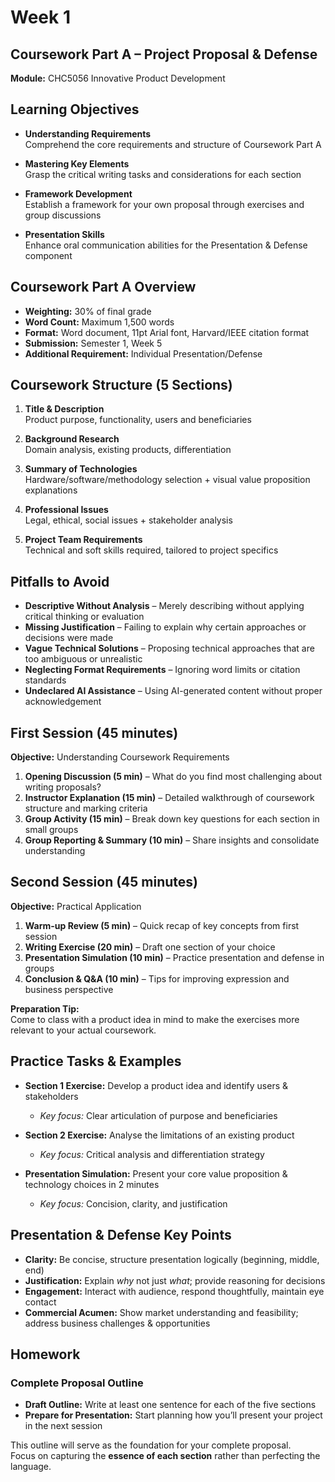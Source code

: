 # Week 1

## Coursework Part A – Project Proposal & Defense
**Module:** CHC5056 Innovative Product Development  

## Learning Objectives
- **Understanding Requirements**  
  Comprehend the core requirements and structure of Coursework Part A  

- **Mastering Key Elements**  
  Grasp the critical writing tasks and considerations for each section  

- **Framework Development**  
  Establish a framework for your own proposal through exercises and group discussions  

- **Presentation Skills**  
  Enhance oral communication abilities for the Presentation & Defense component  

## Coursework Part A Overview
- **Weighting:** 30% of final grade  
- **Word Count:** Maximum 1,500 words  
- **Format:** Word document, 11pt Arial font, Harvard/IEEE citation format  
- **Submission:** Semester 1, Week 5  
- **Additional Requirement:** Individual Presentation/Defense  

## Coursework Structure (5 Sections)
1. **Title & Description**  
   Product purpose, functionality, users and beneficiaries  

2. **Background Research**  
   Domain analysis, existing products, differentiation  

3. **Summary of Technologies**  
   Hardware/software/methodology selection + visual value proposition explanations  

4. **Professional Issues**  
   Legal, ethical, social issues + stakeholder analysis  

5. **Project Team Requirements**  
   Technical and soft skills required, tailored to project specifics  

## Pitfalls to Avoid
- **Descriptive Without Analysis** – Merely describing without applying critical thinking or evaluation  
- **Missing Justification** – Failing to explain why certain approaches or decisions were made  
- **Vague Technical Solutions** – Proposing technical approaches that are too ambiguous or unrealistic  
- **Neglecting Format Requirements** – Ignoring word limits or citation standards  
- **Undeclared AI Assistance** – Using AI-generated content without proper acknowledgement  

## First Session (45 minutes)
**Objective:** Understanding Coursework Requirements  

1. **Opening Discussion (5 min)** – What do you find most challenging about writing proposals?  
2. **Instructor Explanation (15 min)** – Detailed walkthrough of coursework structure and marking criteria  
3. **Group Activity (15 min)** – Break down key questions for each section in small groups  
4. **Group Reporting & Summary (10 min)** – Share insights and consolidate understanding  

## Second Session (45 minutes)
**Objective:** Practical Application  

1. **Warm-up Review (5 min)** – Quick recap of key concepts from first session  
2. **Writing Exercise (20 min)** – Draft one section of your choice  
3. **Presentation Simulation (10 min)** – Practice presentation and defense in groups  
4. **Conclusion & Q&A (10 min)** – Tips for improving expression and business perspective  

**Preparation Tip:**  
Come to class with a product idea in mind to make the exercises more relevant to your actual coursework.  

## Practice Tasks & Examples
- **Section 1 Exercise:** Develop a product idea and identify users & stakeholders  
  - *Key focus:* Clear articulation of purpose and beneficiaries  

- **Section 2 Exercise:** Analyse the limitations of an existing product  
  - *Key focus:* Critical analysis and differentiation strategy  

- **Presentation Simulation:** Present your core value proposition & technology choices in 2 minutes  
  - *Key focus:* Concision, clarity, and justification  


## Presentation & Defense Key Points
- **Clarity:** Be concise, structure presentation logically (beginning, middle, end)  
- **Justification:** Explain *why* not just *what*; provide reasoning for decisions  
- **Engagement:** Interact with audience, respond thoughtfully, maintain eye contact  
- **Commercial Acumen:** Show market understanding and feasibility; address business challenges & opportunities  

## Homework
### Complete Proposal Outline
- **Draft Outline:** Write at least one sentence for each of the five sections  
- **Prepare for Presentation:** Start planning how you’ll present your project in the next session  

This outline will serve as the foundation for your complete proposal.  
Focus on capturing the **essence of each section** rather than perfecting the language.  